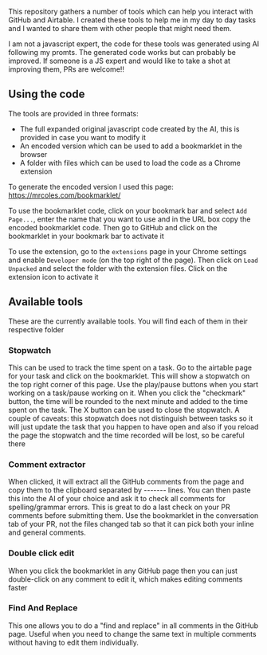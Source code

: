 This repository gathers a number of tools which can help you interact with GitHub and Airtable. I created these tools to help me in my day to day tasks and I wanted to share them with other people that might need them.

I am not a javascript expert, the code for these tools was generated using AI following my promts. The generated code works but can probably be improved. If someone is a JS expert and would like to take a shot at improving them, PRs are welcome!!

## Using the code

The tools are provided in three formats:
- The full expanded original javascript code created by the AI, this is provided in case you want to modify it
- An encoded version which can be used to add a bookmarklet in the browser
- A folder with files which can be used to load the code as a Chrome extension

To generate the encoded version I used this page: https://mrcoles.com/bookmarklet/

To use the bookmarklet code, click on your bookmark bar and select `Add Page...`, enter the name that you want to use and in the URL box copy the encoded bookmarklet code. Then go to GitHub and click on the bookmarklet in your bookmark bar to activate it

To use the extension, go to the `extensions` page in your Chrome settings and enable `Developer mode` (on the top right of the page). Then click on `Load Unpacked` and select the folder with the extension files. Click on the extension icon to activate it

## Available tools

These are the currently available tools. You will find each of them in their respective folder

### Stopwatch

This can be used to track the time spent on a task. Go to the airtable page for your task and click on the bookmarklet. This will show a stopwatch on the top right corner of this page. Use the play/pause buttons when you start working on a task/pause working on it. When you click the "checkmark" button, the time will be rounded to the next minute and added to the time spent on the task. The X button can be used to close the stopwatch. A couple of caveats: this stopwatch does not distinguish between tasks so it will just update the task that you happen to have open and also if you reload the page the stopwatch and the time recorded will be lost, so be careful there

### Comment extractor

When clicked, it will extract all the GitHub comments from the page and copy them to the clipboard separated by ------- lines. You can then paste this into the AI of your choice and ask it to check all comments for spelling/grammar errors. This is great to do a last check on your PR comments before submitting them. Use the bookmarklet in the conversation tab of your PR, not the files changed tab so that it can pick both your inline and general comments.

### Double click edit

When you click the bookmarklet in any GitHub page then you can just double-click on any comment to edit it, which makes editing comments faster

### Find And Replace

This one allows you to do a "find and replace" in all comments in the GitHub page. Useful when you need to change the same text in multiple comments without having to edit them individually.
